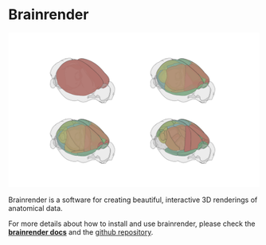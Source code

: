 # Brainrender

![](../.gitbook/assets/aba.png)

Brainrender is a software for creating beautiful, interactive 3D renderings of anatomical data.

For more details about how to install and use brainrender, please check the [**brainrender docs**](https://docs.brainrender.info/) and the [github repository](https://github.com/brainglobe/brainrender).

